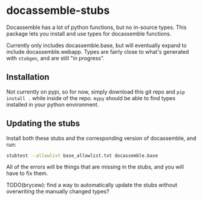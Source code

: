 # docassemble-stubs

Docassemble has a lot of python functions, but no in-source types.
This package lets you install and use types for docassemble functions. 

Currently only includes docassemble.base, but will eventually expand
to include docassemble.webapp. Types are fairly close to what's generated
with `stubgen`, and are still "in progress".

## Installation

Not currently on pypi, so for now, simply download this git repo and `pip install .`
while inside of the repo. `mypy` should be able to find types installed in your python environment.

## Updating the stubs

Install both these stubs and the corresponding version of docassemble, and run:

```bash
stubtest --allowlist base_allowlist.txt docassemble.base
```

All of the errors will be things that are missing in the stubs, and you will have to fix them.

TODO(brycew): find a way to automatically update the stubs without overwriting the manually
changed types?